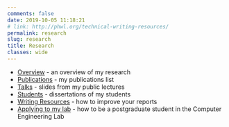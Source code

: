 ```yaml
---
comments: false
date: 2019-10-05 11:18:21 
# link: http://phwl.org/technical-writing-resources/
permalink: research
slug: research
title: Research
classes: wide
---
```


  * [Overview](/assets/papers/overview) - an overview of my research
  * [Publications](/assets/papers/papers) - my publications list
  * [Talks](talks) - slides from my public lectures
  * [Students](students) - dissertations of my students
  * [Writing Resources](writing-resources) - how to improve your reports
  * [Applying to my lab](http://phwl.org/2018/how-to-apply-to-the-computer-engineering-lab-at-the-university-of-sydney/) - how to be a postgraduate student in the Computer Engineering Lab
